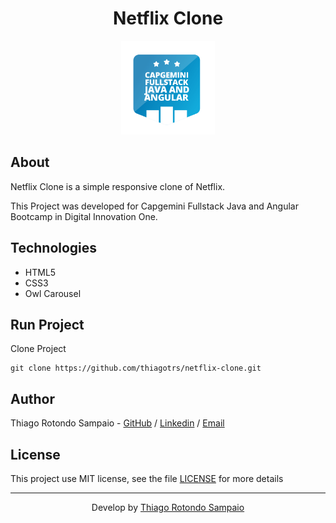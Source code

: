 <h1 align="center">Netflix Clone</h1>

<p align="center">
<img src="./capgemini.png" height="150px" />
</p>

## About

Netflix Clone is a simple responsive clone of Netflix.

This Project was developed for Capgemini Fullstack Java and Angular Bootcamp in Digital Innovation One.

## Technologies

- HTML5
- CSS3
- Owl Carousel

## Run Project

Clone Project

```git
git clone https://github.com/thiagotrs/netflix-clone.git
```

## Author

Thiago Rotondo Sampaio - [GitHub](https://github.com/thiagotrs) / [Linkedin](https://www.linkedin.com/in/thiago-rotondo-sampaio) / [Email](mailto:thiagorot@gmail.com)

## License

This project use MIT license, see the file [LICENSE](./LICENSE.md) for more details

---

<p align="center">Develop by <a href="https://github.com/thiagotrs">Thiago Rotondo Sampaio</a></p>